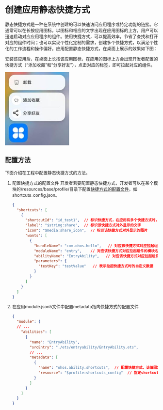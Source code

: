 # 创建应用静态快捷方式

静态快捷方式是一种在系统中创建的可以快速访问应用程序或特定功能的链接。它通常可以在长按应用图标，以图标和相应的文字出现在应用图标的上方，用户可以迅速启动对应应用程序的组件。使用快捷方式，可以提高效率，节省了查找和打开对应的组件时间；也可以实现个性化定制的需求，创建多个快捷方式，以满足个性化的工作流程和操作偏好。应用配置静态快捷方式，在桌面上展示的效果如下图：

安装该应用后，在桌面上长按该应用图标，在应用的图标上方会出现开发者配置的快捷方式（“添加收藏”和“分享好友”），点击对应的标签，即可拉起对应的组件。

<img src="figures/shortcut_display.jpg"/>



## 配置方法

下面介绍在工程中配置静态快捷方式的方法。

1. 配置快捷方式的配置文件
    开发者若要配置静态快捷方式，开发者可以在某个模块的/resources/base/profile/目录下配置[快捷方式的配置文件](module-configuration-file.md#shortcuts标签)，如shortcuts_config.json。

    ```json
    {
      "shortcuts": [
        {
          "shortcutId": "id_test1",  // 标识快捷方式，在应用有多个快捷方式时，该字段可作为快捷方式的唯一标识符
          "label": "$string:share",  // 标识该快捷方式对外显示的文字
          "icon": "$media:share_icon",  // 标识该快捷方式对外显示的图片
          "wants": [
            {
              "bundleName": "com.ohos.hello",   // 对应该快捷方式对应拉起组件的包名
              "moduleName": "entry",    // 对应该快捷方式对应拉起组件的模块名
              "abilityName": "EntryAbility",   // 对应该快捷方式对应拉起组件的组件名
              "parameters": {
                "testKey": "testValue"   // 表示拉起快捷方式时的自定义数据
              }
            }
          ]
        }
      ]
    }
    ```

2. 在应用module.json5文件中配置metadata指向快捷方式的配置文件

    ```json
    {
      "module": {
      // ...
        "abilities": [
          {
            "name": "EntryAbility",
            "srcEntry": "./ets/entryability/EntryAbility.ets",
            // ...
            "metadata": [
              {
                "name": "ohos.ability.shortcuts",  // 配置快捷方式，该值固定为ohos.ability.shortcuts
                "resource": "$profile:shortcuts_config"  // 指定shortcuts信息的资源位置
              }
            ]
          }
        ]
      }
    }
    ```